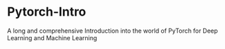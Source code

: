 # Pytorch-Intro
A long and comprehensive Introduction into the world of PyTorch for Deep Learning and Machine Learning
